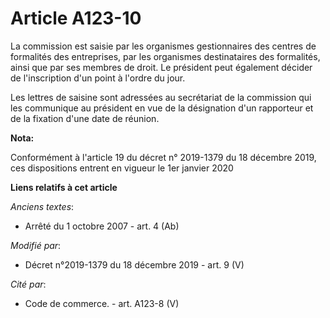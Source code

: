 # Article A123-10

La commission est saisie par les organismes gestionnaires des centres de formalités des entreprises, par les organismes
destinataires des formalités, ainsi que par ses membres de droit. Le président peut également décider de l'inscription d'un
point à l'ordre du jour.

Les lettres de saisine sont adressées au secrétariat de la commission qui les communique au président en vue de la
désignation d'un rapporteur et de la fixation d'une date de réunion.

**Nota:**

Conformément à l'article 19 du décret n° 2019-1379 du 18 décembre 2019, ces dispositions entrent en vigueur le 1er janvier
2020

**Liens relatifs à cet article**

_Anciens textes_:

  - Arrêté du 1 octobre 2007 - art. 4 (Ab)

_Modifié par_:

  - Décret n°2019-1379 du 18 décembre 2019 - art. 9 (V)

_Cité par_:

  - Code de commerce. - art. A123-8 (V)
